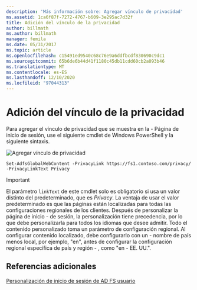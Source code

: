 ```yaml
---
description: 'Más información sobre: Agregar vínculo de privacidad'
ms.assetid: 1ca6f87f-7272-4767-b609-3e295ac7d32f
title: Adición del vínculo de la privacidad
author: billmath
ms.author: billmath
manager: femila
ms.date: 05/31/2017
ms.topic: article
ms.openlocfilehash: c15491ed9540c68c76e9a6ddfbcdf830690c9dc1
ms.sourcegitcommit: 65b6de6b44d41f1180c45db11cdd60cb2a093b46
ms.translationtype: MT
ms.contentlocale: es-ES
ms.lasthandoff: 12/10/2020
ms.locfileid: "97044313"
---
```

# <a name="add-privacy-link"></a>Adición del vínculo de la privacidad


Para agregar el vínculo de privacidad que se muestra en la \- Página de inicio de sesión, use el siguiente cmdlet de Windows PowerShell y la siguiente sintaxis.

![Agregar vínculo de privacidad](media/AD-FS-user-sign-in-customization/ADFS_Blue_Custom2.png)


`Set-AdfsGlobalWebContent -PrivacyLink https://fs1.contoso.com/privacy/ -PrivacyLinkText Privacy`


> [!IMPORTANT]
> El parámetro `linkText` de este cmdlet solo es obligatorio si usa un valor distinto del predeterminado, que es *Privacy*. La ventaja de usar el valor predeterminado es que las páginas están localizadas para todas las configuraciones regionales de los clientes. Después de personalizar la página de inicio \- de sesión, la personalización tiene precedencia, por lo que debe personalizarla para todos los idiomas que desee admitir. Todo el contenido personalizado toma un parámetro de configuración regional. Al configurar contenido localizado, debe configurarlo con un \- nombre de país menos local, por ejemplo, "en", antes de configurar la configuración regional específica de país y región \- , como "en \- EE. UU.".

## <a name="additional-references"></a>Referencias adicionales
[Personalización de inicio de sesión de AD FS usuario](AD-FS-user-sign-in-customization.md)
